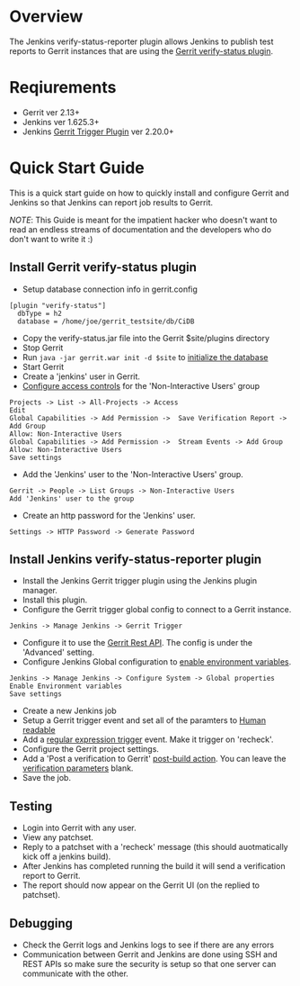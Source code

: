 # Overview
The Jenkins verify-status-reporter plugin allows Jenkins to publish test reports
to Gerrit instances that are using the [Gerrit verify-status plugin].

# Reqiurements
 * Gerrit ver 2.13+
 * Jenkins ver 1.625.3+
 * Jenkins [Gerrit Trigger Plugin] ver 2.20.0+

# Quick Start Guide
This is a quick start guide on how to quickly install and configure Gerrit and
Jenkins so that Jenkins can report job results to Gerrit.

_NOTE_: This Guide is meant for the impatient hacker who doesn't want to read
an endless streams of documentation and the developers who do don't want to
write it :)  

## Install Gerrit verify-status plugin
  * Setup database connection info in gerrit.config
```
[plugin "verify-status"]
  dbType = h2
  database = /home/joe/gerrit_testsite/db/CiDB
```
  * Copy the verify-status.jar file into the Gerrit $site/plugins directory
  * Stop Gerrit
  * Run `java -jar gerrit.war init -d $site` to [initialize the database]
  * Start Gerrit
  * Create a 'jenkins' user in Gerrit.
  * [Configure access controls] for the 'Non-Interactive Users' group
```
Projects -> List -> All-Projects -> Access
Edit
Global Capabilities -> Add Permission ->  Save Verification Report -> Add Group
Allow: Non-Interactive Users
Global Capabilities -> Add Permission ->  Stream Events -> Add Group
Allow: Non-Interactive Users
Save settings
```
  * Add the 'Jenkins' user to the 'Non-Interactive Users' group.
```
Gerrit -> People -> List Groups -> Non-Interactive Users
Add 'Jenkins' user to the group
```  
  * Create an http password for the 'Jenkins' user.
```
Settings -> HTTP Password -> Generate Password
```  

## Install Jenkins verify-status-reporter plugin
  * Install the Jenkins Gerrit trigger plugin using the Jenkins plugin manager.
  * Install this plugin.
  * Configure the Gerrit trigger global config to connect to a Gerrit instance.
```
Jenkins -> Manage Jenkins -> Gerrit Trigger
```
  * Configure it to use the [Gerrit Rest API]. The config is under the 'Advanced' setting.
  * Configure Jenkins Global configuration to [enable environment variables].
```
Jenkins -> Manage Jenkins -> Configure System -> Global properties
Enable Environment variables
Save settings
```
  * Create a new Jenkins job
  * Setup a Gerrit trigger event and set all of the paramters to [Human readable]
  * Add a [regular expression trigger] event.  Make it trigger on 'recheck'.
  * Configure the Gerrit project settings.
  * Add a 'Post a verification to Gerrit' [post-build action].  You can leave the [verification parameters] blank.
  * Save the job.

## Testing
  * Login into Gerrit with any user.
  * View any patchset.
  * Reply to a patchset with a 'recheck' message (this should auotmatically kick off a jenkins build).
  * After Jenkins has completed running the build it will send a verification report to Gerrit.
  * The report should now appear on the Gerrit UI (on the replied to patchset).

## Debugging
  * Check the Gerrit logs and Jenkins logs to see if there are any errors
  * Communication between Gerrit and Jenkins are done using SSH and REST APIs so make sure the security is setup so that one server can communicate with the other.

[Gerrit Trigger Plugin]: https://wiki.jenkins-ci.org/display/JENKINS/Gerrit+Trigger
[Gerrit verify-status plugin]: https://gerrit.googlesource.com/plugins/verify-status/+/master/src/main/resources/Documentation/about.md
[initialize the database]: https://gerrit.googlesource.com/plugins/verify-status/+/master/src/main/resources/Documentation/database.md
[Configure access controls]: http://imgur.com/fs4jEJu
[Gerrit Rest API]: http://imgur.com/hRo40Vo
[regular expression trigger]: http://imgur.com/VaZTEO6
[post-build action]: http://imgur.com/EXMhHal
[enable environment variables]: http://imgur.com/sDWN5J3
[Configure access controls]: http://imgur.com/fs4jEJu
[verification parameters]: http://imgur.com/u1iwCBm
[Human readable]: https://imgur.com/a/h8B4z